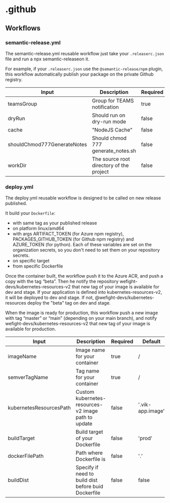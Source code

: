 # .github

## Workflows

### semantic-release.yml

The semantic-release.yml reusable workflow just take your `.releaserc.json` file and run a npx semantic-releaseon it.

For example, if your `.releaserc.json` use the `@semantic-release/npm` plugin, this workflow automatically publish your package on the private Github registry.

| Input                       | Description                              | Required | Default |
| --------------------------- | ---------------------------------------- | -------- | ------- |
| teamsGroup                  | Group for TEAMS notification             | true     | /       |
| dryRun                      | Should run on dry-run mode               | false    | false   |
| cache                       | "NodeJS Cache"                           | false    | ''      |
| shouldChmod777GenerateNotes | Should chmod 777 generate_notes.sh       | false    | false   |
| workDir                     | The source root directory of the project | false    | '.'     |

### deploy.yml

The deploy.yml reusable workflow is designed to be called on new release published.

It build your `Dockerfile`:

- with same tag as your published release
- on platform linux/amd64
- with args ARTIFACT_TOKEN (for Azure npm registry), PACKAGES_GITHUB_TOKEN (for Github npm registry) and AZURE_TOKEN (for python). Each of these variables are set on the organization secrets, so you don't need to set them on your repository secrets.
- on specific target
- from specific Dockerfile

Once the container built, the workflow push it to the Azure ACR, and push a copy with the tag “beta”.
Then he notify the repository wefight-devs/kubernetes-resources-v2 that new tag of your image is available for dev and stage.
If your application is defined into kubernetes-resources-v2, it will be deployed to dev and stage. If not, @wefight-devs/kubernetes-resources deploy the "beta" tag on dev and stage.

When the image is ready for production, this workflow push a new image with tag “master” or “main” (depending on your main branch), and notify wefight-devs/kubernetes-resources-v2 that new tag of your image is available for production.

| Input                   | Description                                          | Required | Default          |
| ----------------------- | ---------------------------------------------------- | -------- | ---------------- |
| imageName               | Image name for your container                        | true     | /                |
| semverTagName           | Tag name for your container                          | true     | /                |
| kubernetesResourcesPath | Custom kubernetes-resources-v2 image path to update  | false    | '.vik-app.image' |
| buildTarget             | Build target of your Dockerfile                      | false    | 'prod'           |
| dockerFilePath          | Path where Dockerfile is                             | false    | '.'              |
| buildDist               | Specify if need to build dist before buid Dockerfile | false    | false            |
